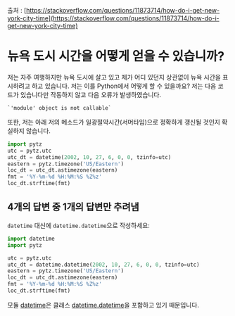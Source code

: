 출처 : [https://stackoverflow.com/questions/11873714/how-do-i-get-new-york-city-time](https://stackoverflow.com/questions/11873714/how-do-i-get-new-york-city-time)

# 뉴욕 도시 시간을 어떻게 얻을 수 있습니까?

저는 자주 여행하지만 뉴욕 도시에 살고 있고 제가 어디 있던지 상관없이 뉴욕 시간을 표시하려고 하고 있습니다. 저는 이를 Python에서 어떻게 할 수 있을까요? 저는 다음 코드가 있습니다만 작동하지 않고 다음 오류가 발생하였습니다.

```shell
`'module' object is not callable` 
```

또한, 저는 아래 저의 메소드가 일광절약시간(서머타임)으로 정확하게 갱신될 것인지 확실하지 않습니다.

```python
import pytz
utc = pytz.utc
utc_dt = datetime(2002, 10, 27, 6, 0, 0, tzinfo=utc)
eastern = pytz.timezone('US/Eastern')
loc_dt = utc_dt.astimezone(eastern)
fmt = '%Y-%m-%d %H:%M:%S %Z%z'
loc_dt.strftime(fmt)
```

## 4개의 답변 중 1개의 답변만 추려냄

`datetime` 대신에 `datetime.datetime`으로 작성하세요:

```python
import datetime
import pytz

utc = pytz.utc
utc_dt = datetime.datetime(2002, 10, 27, 6, 0, 0, tzinfo=utc)
eastern = pytz.timezone('US/Eastern')
loc_dt = utc_dt.astimezone(eastern)
fmt = '%Y-%m-%d %H:%M:%S %Z%z'
loc_dt.strftime(fmt)
```

모듈 [datetime](https://docs.python.org/3/library/datetime.html)은 클래스 [datetime.datetime](https://docs.python.org/3/library/datetime.html#datetime.datetime)을 포함하고 있기 때문입니다.
